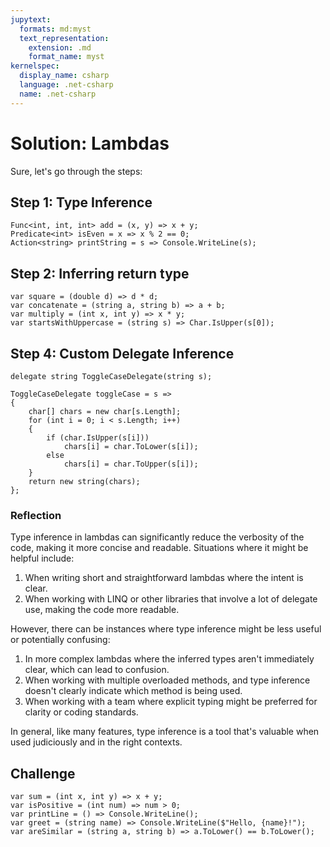 ```yaml
---
jupytext:
  formats: md:myst
  text_representation:
    extension: .md
    format_name: myst
kernelspec:
  display_name: csharp
  language: .net-csharp
  name: .net-csharp
---
```


# Solution: Lambdas

Sure, let's go through the steps:

## Step 1: Type Inference

```{code-cell}
Func<int, int, int> add = (x, y) => x + y;
Predicate<int> isEven = x => x % 2 == 0;
Action<string> printString = s => Console.WriteLine(s);
```

## Step 2: Inferring return type

```{code-cell}
var square = (double d) => d * d;
var concatenate = (string a, string b) => a + b;
var multiply = (int x, int y) => x * y;
var startsWithUppercase = (string s) => Char.IsUpper(s[0]);
```

## Step 4: Custom Delegate Inference

```{code-cell}
delegate string ToggleCaseDelegate(string s);

ToggleCaseDelegate toggleCase = s =>
{
    char[] chars = new char[s.Length];
    for (int i = 0; i < s.Length; i++)
    {
        if (char.IsUpper(s[i]))
            chars[i] = char.ToLower(s[i]);
        else
            chars[i] = char.ToUpper(s[i]);
    }
    return new string(chars);
};
```

### Reflection

Type inference in lambdas can significantly reduce the verbosity of the code, making it more concise and readable. Situations where it might be helpful include:

1. When writing short and straightforward lambdas where the intent is clear.
2. When working with LINQ or other libraries that involve a lot of delegate use, making the code more readable.

However, there can be instances where type inference might be less useful or potentially confusing:

1. In more complex lambdas where the inferred types aren't immediately clear, which can lead to confusion.
2. When working with multiple overloaded methods, and type inference doesn't clearly indicate which method is being used.
3. When working with a team where explicit typing might be preferred for clarity or coding standards.

In general, like many features, type inference is a tool that's valuable when used judiciously and in the right contexts.

## Challenge

```{code-cell}
var sum = (int x, int y) => x + y;
var isPositive = (int num) => num > 0;
var printLine = () => Console.WriteLine();
var greet = (string name) => Console.WriteLine($"Hello, {name}!");
var areSimilar = (string a, string b) => a.ToLower() == b.ToLower();
```


